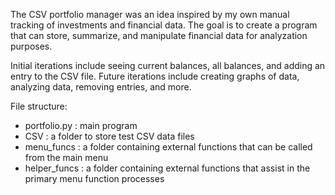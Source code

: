 The CSV portfolio manager was an idea inspired by my own manual tracking of investments and financial data. The goal is to create a program 
that can store, summarize, and manipulate financial data for analyzation purposes.

Initial iterations include seeing current balances, all balances, and adding an entry to the CSV file. 
Future iterations include creating graphs of data, analyzing data, removing entries, and more.

File structure:
  - portfolio.py : main program
  - CSV : a folder to store test CSV data files
  - menu_funcs : a folder containing external functions that can be called from the main menu
  - helper_funcs : a folder containing external functions that assist in the primary menu function processes
